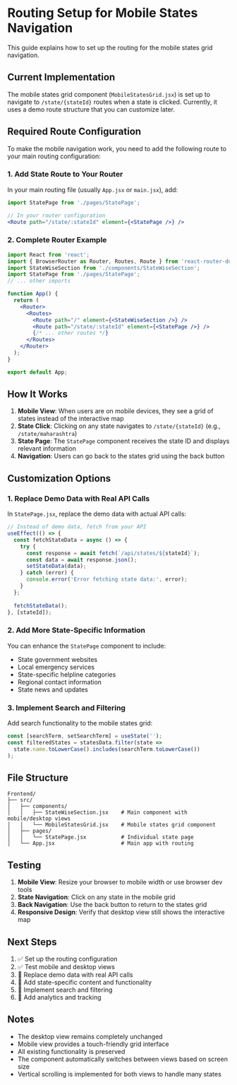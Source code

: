 # Routing Setup for Mobile States Navigation

This guide explains how to set up the routing for the mobile states grid navigation.

## Current Implementation

The mobile states grid component (`MobileStatesGrid.jsx`) is set up to navigate to `/state/{stateId}` routes when a state is clicked. Currently, it uses a demo route structure that you can customize later.

## Required Route Configuration

To make the mobile navigation work, you need to add the following route to your main routing configuration:

### 1. Add State Route to Your Router

In your main routing file (usually `App.jsx` or `main.jsx`), add:

```jsx
import StatePage from './pages/StatePage';

// In your router configuration
<Route path="/state/:stateId" element={<StatePage />} />
```

### 2. Complete Router Example

```jsx
import React from 'react';
import { BrowserRouter as Router, Routes, Route } from 'react-router-dom';
import StateWiseSection from './components/StateWiseSection';
import StatePage from './pages/StatePage';
// ... other imports

function App() {
  return (
    <Router>
      <Routes>
        <Route path="/" element={<StateWiseSection />} />
        <Route path="/state/:stateId" element={<StatePage />} />
        {/* ... other routes */}
      </Routes>
    </Router>
  );
}

export default App;
```

## How It Works

1. **Mobile View**: When users are on mobile devices, they see a grid of states instead of the interactive map
2. **State Click**: Clicking on any state navigates to `/state/{stateId}` (e.g., `/state/maharashtra`)
3. **State Page**: The `StatePage` component receives the state ID and displays relevant information
4. **Navigation**: Users can go back to the states grid using the back button

## Customization Options

### 1. Replace Demo Data with Real API Calls

In `StatePage.jsx`, replace the demo data with actual API calls:

```jsx
// Instead of demo data, fetch from your API
useEffect(() => {
  const fetchStateData = async () => {
    try {
      const response = await fetch(`/api/states/${stateId}`);
      const data = await response.json();
      setStateData(data);
    } catch (error) {
      console.error('Error fetching state data:', error);
    }
  };
  
  fetchStateData();
}, [stateId]);
```

### 2. Add More State-Specific Information

You can enhance the `StatePage` component to include:
- State government websites
- Local emergency services
- State-specific helpline categories
- Regional contact information
- State news and updates

### 3. Implement Search and Filtering

Add search functionality to the mobile states grid:

```jsx
const [searchTerm, setSearchTerm] = useState('');
const filteredStates = statesData.filter(state => 
  state.name.toLowerCase().includes(searchTerm.toLowerCase())
);
```

## File Structure

```
Frontend/
├── src/
│   ├── components/
│   │   ├── StateWiseSection.jsx    # Main component with mobile/desktop views
│   │   └── MobileStatesGrid.jsx    # Mobile states grid component
│   ├── pages/
│   │   └── StatePage.jsx           # Individual state page
│   └── App.jsx                     # Main app with routing
```

## Testing

1. **Mobile View**: Resize your browser to mobile width or use browser dev tools
2. **State Navigation**: Click on any state in the mobile grid
3. **Back Navigation**: Use the back button to return to the states grid
4. **Responsive Design**: Verify that desktop view still shows the interactive map

## Next Steps

1. ✅ Set up the routing configuration
2. ✅ Test mobile and desktop views
3. 🔄 Replace demo data with real API calls
4. 🔄 Add state-specific content and functionality
5. 🔄 Implement search and filtering
6. 🔄 Add analytics and tracking

## Notes

- The desktop view remains completely unchanged
- Mobile view provides a touch-friendly grid interface
- All existing functionality is preserved
- The component automatically switches between views based on screen size
- Vertical scrolling is implemented for both views to handle many states

